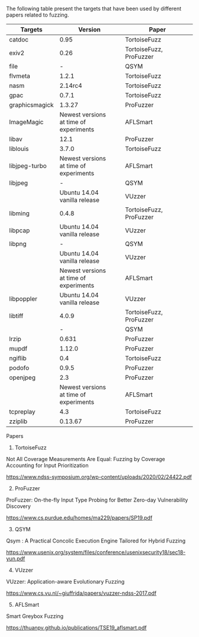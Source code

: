 The following table present the targets that have been used by different papers related to fuzzing.

| Targets | Version | Paper |
| ---- | ---- | ---- |
| catdoc | 0.95 | TortoiseFuzz |
| exiv2 | 0.26 | TortoiseFuzz, ProFuzzer |
| file | - | QSYM |
| flvmeta | 1.2.1 | TortoiseFuzz |
| nasm | 2.14rc4 | TortoiseFuzz |
| gpac | 0.7.1 | TortoiseFuzz |
| graphicsmagick | 1.3.27 | ProFuzzer |
| ImageMagic | Newest versions <br />at time of experiments | AFLSmart |
| libav | 12.1 | ProFuzzer |
| liblouis | 3.7.0 | TortoiseFuzz |
| libjpeg-turbo | Newest versions <br />at time of experiments | AFLSmart |
| libjpeg | - | QSYM |
|  | Ubuntu 14.04<br />vanilla release | VUzzer |
| libming | 0.4.8 | TortoiseFuzz, ProFuzzer |
| libpcap | Ubuntu 14.04<br />vanilla release | VUzzer |
| libpng | - | QSYM |
|  | Ubuntu 14.04<br />vanilla release | VUzzer |
|  | Newest versions <br />at time of experiments | AFLSmart |
| libpoppler | Ubuntu 14.04<br />vanilla release | VUzzer |
| libtiff | 4.0.9 | TortoiseFuzz, ProFuzzer |
|  | - | QSYM |
| lrzip | 0.631 | ProFuzzer |
| mupdf | 1.12.0 | ProFuzzer |
| ngiflib | 0.4 | TortoiseFuzz |
| podofo | 0.9.5 | ProFuzzer |
| openjpeg | 2.3 | ProFuzzer |
|  | Newest versions <br />at time of experiments | AFLSmart |
| tcpreplay | 4.3 | TortoiseFuzz |
| zziplib | 0.13.67 | ProFuzzer |



Papers

1. TortoiseFuzz


Not All Coverage Measurements Are Equal: Fuzzing by Coverage Accounting for Input Prioritization

https://www.ndss-symposium.org/wp-content/uploads/2020/02/24422.pdf

2. ProFuzzer

ProFuzzer: On-the-fly Input Type Probing for Better Zero-day Vulnerability Discovery

https://www.cs.purdue.edu/homes/ma229/papers/SP19.pdf

3. QSYM

Qsym : A Practical Concolic Execution Engine Tailored for Hybrid Fuzzing

https://www.usenix.org/system/files/conference/usenixsecurity18/sec18-yun.pdf

4. VUzzer

VUzzer: Application-aware Evolutionary Fuzzing

https://www.cs.vu.nl/~giuffrida/papers/vuzzer-ndss-2017.pdf

5. AFLSmart

Smart Greybox Fuzzing

https://thuanpv.github.io/publications/TSE19_aflsmart.pdf